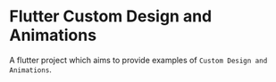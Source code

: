 # Flutter Custom Design and Animations

A flutter project which aims to provide examples of `Custom Design and Animations`.




